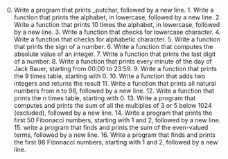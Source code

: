 0. Write a program that prints _putchar, followed by a new line. 1. Write a function that prints the alphabet, in lowercase, followed by a new line. 2. Write a function that prints 10 times the alphabet, in lowercase, followed by a new line. 3. Write a function that checks for lowercase character. 4. Write a function that checks for alphabetic character. 5. Write a function that prints the sign of a number. 6. Write a function that computes the absolute value of an integer. 7. Write a function that prints the last digit of a number. 8. Write a function that prints every minute of the day of Jack Bauer, starting from 00:00 to 23:59. 9. Write a function that prints the 9 times table, starting with 0. 10. Write a function that adds two integers and returns the result 11. Write a function that prints all natural numbers from n to 98, followed by a new line. 12. Write a function that prints the n times table, starting with 0. 13. Write a program that computes and prints the sum of all the multiples of 3 or 5 below 1024 (excluded), followed by a new line. 14. Write a program that prints the first 50 Fibonacci numbers, starting with 1 and 2, followed by a new line. 15.  write a program that finds and prints the sum of the even-valued terms, followed by a new line. 16. Write a program that finds and prints the first 98 Fibonacci numbers, starting with 1 and 2, followed by a new line.
